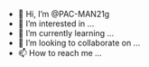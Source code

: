 - 👋 Hi, I’m @PAC-MAN21g
- 👀 I’m interested in ...
- 🌱 I’m currently learning ...
- 💞️ I’m looking to collaborate on ...
- 📫 How to reach me ...

<!---
PAC-MAN21g/PAC-MAN21g is a ✨ special ✨ repository because its `README.md` (this file) appears on your GitHub profile.
You can click the Preview link to take a look at your changes.
--->
